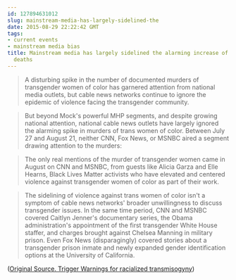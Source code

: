 ```yaml
---
id: 127894631012
slug: mainstream-media-has-largely-sidelined-the
date: 2015-08-29 22:22:42 GMT
tags:
- current events
- mainstream media bias
title: Mainstream media has largely sidelined the alarming increase of violent twoc
  deaths
---
```

>A disturbing spike in the number of documented murders of transgender women of color has garnered attention from national media outlets, but cable news networks continue to ignore the epidemic of violence facing the transgender community.

>But beyond Mock's powerful MHP segments, and despite growing national attention, national cable news outlets have largely ignored the alarming spike in murders of trans women of color. Between July 27 and August 21, neither CNN, Fox News, or MSNBC aired a segment drawing attention to the murders:

>The only real mentions of the murder of transgender women came in August on CNN and MSNBC, from guests like Alicia Garza and Elle Hearns, Black Lives Matter activists who have elevated and centered violence against transgender women of color as part of their work.

>The sidelining of violence against trans women of color isn't a symptom of cable news networks' broader unwillingness to discuss transgender issues. In the same time period, CNN and MSNBC covered Caitlyn Jenner's documentary series, the Obama administration's appointment of the first transgender White House staffer, and charges brought against Chelsea Manning in military prison. Even Fox News (disparagingly) covered stories about a transgender prison inmate and newly expanded gender identification options at the University of California.

([Original Source. Trigger Warnings for racialized transmisogyny][1])

[1]: https://web.archive.org/web/20150829101939/http://mediamatters.org/blog/2015/08/25/cable-news-largely-ignores-spike-in-murders-of/205128